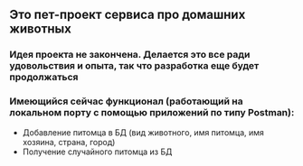 ## Это пет-проект сервиса про домашних животных

### Идея проекта не закончена. Делается это все ради удовольствия и опыта, так что разработка еще будет продолжаться

### Имеющийся сейчас функционал (работающий на локальном порту с помощью приложений по типу Postman):

- Добавление питомца в БД (вид животного, имя питомца, имя хозяина, страна, город)
- Получение случайного питомца из БД
